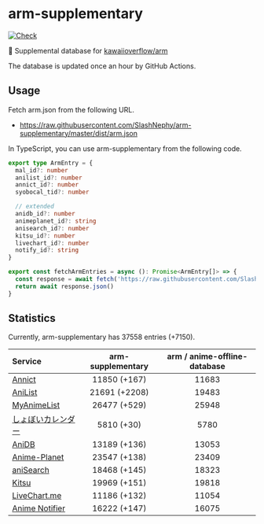 # arm-supplementary

[![Check](https://github.com/SlashNephy/arm-supplementary/actions/workflows/check-node.yml/badge.svg)](https://github.com/SlashNephy/arm-supplementary/actions/workflows/check-node.yml)

💊 Supplemental database for [kawaiioverflow/arm](https://github.com/kawaiioverflow/arm)

The database is updated once an hour by GitHub Actions.

## Usage

Fetch arm.json from the following URL.

- https://raw.githubusercontent.com/SlashNephy/arm-supplementary/master/dist/arm.json

In TypeScript, you can use arm-supplementary from the following code.

```TypeScript
export type ArmEntry = {
  mal_id?: number
  anilist_id?: number
  annict_id?: number
  syobocal_tid?: number

  // extended
  anidb_id?: number
  animeplanet_id?: string
  anisearch_id?: number
  kitsu_id?: number
  livechart_id?: number
  notify_id?: string
}

export const fetchArmEntries = async (): Promise<ArmEntry[]> => {
  const response = await fetch('https://raw.githubusercontent.com/SlashNephy/arm-supplementary/master/dist/arm.json')
  return await response.json()
}
```

## Statistics

Currently, arm-supplementary has 37558 entries (+7150).

| Service                                     | arm-supplementary | arm / anime-offline-database |
| :------------------------------------------ | :---------------: | :--------------------------: |
| [Annict](https://annict.com)                |   11850 (+167)    |            11683             |
| [AniList](https://anilist.co)               |   21691 (+2208)   |            19483             |
| [MyAnimeList](https://myanimelist.net)      |   26477 (+529)    |            25948             |
| [しょぼいカレンダー](https://cal.syoboi.jp) |    5810 (+30)     |             5780             |
| [AniDB](https://anidb.net)                  |   13189 (+136)    |            13053             |
| [Anime-Planet](https://anime-planet.com)    |   23547 (+138)    |            23409             |
| [aniSearch](https://anisearch.com)          |   18468 (+145)    |            18323             |
| [Kitsu](https://kitsu.io)                   |   19969 (+151)    |            19818             |
| [LiveChart.me](https://livechart.me)        |   11186 (+132)    |            11054             |
| [Anime Notifier](https://notify.moe)        |   16222 (+147)    |            16075             |
